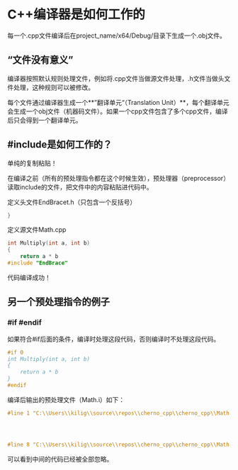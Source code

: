 # C++编译器是如何工作的

每一个.cpp文件编译后在project_name/x64/Debug/目录下生成一个.obj文件。

## “文件没有意义”

编译器按照默认规则处理文件，例如将.cpp文件当做源文件处理，.h文件当做头文件处理，这种规则可以被修改。

每个文件通过编译器生成一个**”翻译单元“（Translation Unit）**，每个翻译单元会生成一个obj文件（机器码文件）。如果一个cpp文件包含了多个cpp文件，编译后只会得到一个翻译单元。

## #include是如何工作的？

单纯的复制粘贴！

在编译之前（所有的预处理指令都在这个时候生效），预处理器（preprocessor）读取include的文件，把文件中的内容粘贴进代码中。

定义头文件EndBracet.h（只包含一个反括号）

```c++
}
```

定义源文件Math.cpp

```c++
int Multiply(int a, int b)
{
    return a * b
#include "EndBrace"
```

代码编译成功！

## 另一个预处理指令的例子

### #if   #endif

如果符合#if后面的条件，编译时处理这段代码，否则编译时不处理这段代码。

```C++
#if 0
int Multiply(int a, int b)
{
    return a * b
}
#endif
```

编译后输出的预处理文件（Math.i）如下：

```c++
#line 1 "C:\\Users\\kilig\\source\\repos\\cherno_cpp\\cherno_cpp\\Math.cpp"




#line 8 "C:\\Users\\kilig\\source\\repos\\cherno_cpp\\cherno_cpp\\Math.cpp"
```

可以看到中间的代码已经被全部忽略。











